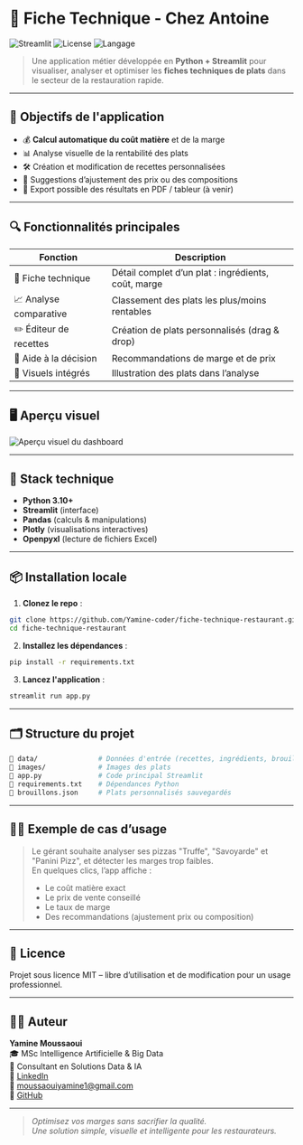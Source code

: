 # 🍕 Fiche Technique - Chez Antoine

![Streamlit](https://img.shields.io/badge/Made%20with-Streamlit-ff4b4b?style=flat&logo=streamlit)
![License](https://img.shields.io/badge/License-MIT-green)
![Langage](https://img.shields.io/badge/Python-3.10+-blue)

> Une application métier développée en **Python + Streamlit** pour visualiser, analyser et optimiser les **fiches techniques de plats** dans le secteur de la restauration rapide.

---

## 🎯 Objectifs de l'application

- 💰 **Calcul automatique du coût matière** et de la marge  
- 📊 Analyse visuelle de la rentabilité des plats  
- 🛠️ Création et modification de recettes personnalisées  
- 🧠 Suggestions d’ajustement des prix ou des compositions  
- 📂 Export possible des résultats en PDF / tableur (à venir)

---

## 🔍 Fonctionnalités principales

| Fonction                        | Description |
|--------------------------------|-------------|
| 🧾 Fiche technique              | Détail complet d’un plat : ingrédients, coût, marge |
| 📈 Analyse comparative          | Classement des plats les plus/moins rentables |
| ✏️ Éditeur de recettes          | Création de plats personnalisés (drag & drop) |
| 🧠 Aide à la décision           | Recommandations de marge et de prix |
| 📸 Visuels intégrés             | Illustration des plats dans l’analyse |

---

## 🖥️ Aperçu visuel

![Aperçu visuel du dashboard](./images/fiche-technique-preview.png)

---

## 🧰 Stack technique

- **Python 3.10+**
- **Streamlit** (interface)
- **Pandas** (calculs & manipulations)
- **Plotly** (visualisations interactives)
- **Openpyxl** (lecture de fichiers Excel)

---

## 📦 Installation locale

1. **Clonez le repo** :

```bash
git clone https://github.com/Yamine-coder/fiche-technique-restaurant.git
cd fiche-technique-restaurant
```

2. **Installez les dépendances** :

```bash
pip install -r requirements.txt
```

3. **Lancez l'application** :

```bash
streamlit run app.py
```

---

## 🗂️ Structure du projet

```bash
📁 data/               # Données d'entrée (recettes, ingrédients, brouillons)
📁 images/             # Images des plats
📄 app.py              # Code principal Streamlit
📄 requirements.txt    # Dépendances Python
📄 brouillons.json     # Plats personnalisés sauvegardés
```

---

## 👨‍🍳 Exemple de cas d’usage

> Le gérant souhaite analyser ses pizzas "Truffe", "Savoyarde" et "Panini Pizz", et détecter les marges trop faibles.  
> En quelques clics, l’app affiche :
> - Le coût matière exact  
> - Le prix de vente conseillé  
> - Le taux de marge  
> - Des recommandations (ajustement prix ou composition)

---

## 📄 Licence

Projet sous licence MIT – libre d’utilisation et de modification pour un usage professionnel.

---

## 🙋‍♂️ Auteur

**Yamine Moussaoui**  
🎓 MSc Intelligence Artificielle & Big Data  
💼 Consultant en Solutions Data & IA  
🔗 [LinkedIn](https://www.linkedin.com/in/yamine-moussaoui/)  
📧 moussaouiyamine1@gmail.com  
🔎 [GitHub](https://github.com/Yamine-coder)

---

> *Optimisez vos marges sans sacrifier la qualité.*  
> *Une solution simple, visuelle et intelligente pour les restaurateurs.*
